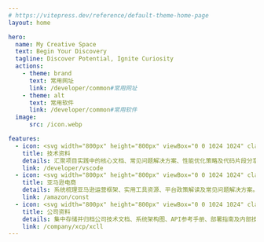```yaml
---
# https://vitepress.dev/reference/default-theme-home-page
layout: home

hero:
  name: My Creative Space
  text: Begin Your Discovery
  tagline: Discover Potential, Ignite Curiosity
  actions:
    - theme: brand
      text: 常用网址
      link: /developer/common#常用网址
    - theme: alt
      text: 常用软件
      link: /developer/common#常用软件
  image:
      src: /icon.webp

features:
  - icon: <svg width="800px" height="800px" viewBox="0 0 1024 1024" class="icon"  version="1.1" xmlns="http://www.w3.org/2000/svg"><path d="M263.7 231.7c-13.8 0-20.7-9.8-25.7-17-5.1-7.3-7.7-10.2-12.7-10.2s-7.5 3-12.7 10.2c-5.1 7.2-12 17-25.7 17-13.8 0-20.7-9.8-25.7-17-5.1-7.3-7.7-10.2-12.7-10.2s-7.5 3-12.7 10.2c-5.1 7.2-12 17-25.7 17s-20.7-9.8-25.7-17c-5.1-7.3-7.7-10.2-12.7-10.2-4.4 0-8-3.6-8-8s3.6-8 8-8c13.8 0 20.7 9.8 25.7 17 5.1 7.3 7.7 10.2 12.7 10.2s7.5-3 12.7-10.2c5.1-7.2 12-17 25.7-17s20.7 9.8 25.7 17c5.1 7.3 7.7 10.2 12.7 10.2 5 0 7.5-3 12.7-10.2 5.1-7.2 12-17 25.7-17s20.7 9.8 25.7 17c5.1 7.3 7.7 10.2 12.7 10.2 4.4 0 8 3.6 8 8s-3.6 8-8 8zM263.7 281.7c-13.8 0-20.7-9.8-25.7-17-5.1-7.3-7.7-10.2-12.7-10.2s-7.5 3-12.7 10.2c-5.1 7.2-12 17-25.7 17-13.8 0-20.7-9.8-25.7-17-5.1-7.3-7.7-10.2-12.7-10.2s-7.5 3-12.7 10.2c-5.1 7.2-12 17-25.7 17s-20.7-9.8-25.7-17c-5.1-7.3-7.7-10.2-12.7-10.2-4.4 0-8-3.6-8-8s3.6-8 8-8c13.8 0 20.7 9.8 25.7 17 5.1 7.3 7.7 10.2 12.7 10.2s7.5-3 12.7-10.2c5.1-7.2 12-17 25.7-17s20.7 9.8 25.7 17c5.1 7.3 7.7 10.2 12.7 10.2 5 0 7.5-3 12.7-10.2 5.1-7.2 12-17 25.7-17s20.7 9.8 25.7 17c5.1 7.3 7.7 10.2 12.7 10.2 4.4 0 8 3.6 8 8s-3.6 8-8 8zM951.7 680.7c-13.8 0-20.7-9.8-25.7-17-5.1-7.3-7.7-10.2-12.7-10.2s-7.5 3-12.7 10.2c-5.1 7.2-12 17-25.7 17-13.8 0-20.7-9.8-25.7-17-5.1-7.3-7.7-10.2-12.7-10.2s-7.5 3-12.7 10.2c-5.1 7.2-12 17-25.7 17s-20.7-9.8-25.7-17c-5.1-7.3-7.7-10.2-12.7-10.2-4.4 0-8-3.6-8-8s3.6-8 8-8c13.8 0 20.7 9.8 25.7 17 5.1 7.3 7.7 10.2 12.7 10.2s7.5-3 12.7-10.2c5.1-7.2 12-17 25.7-17s20.7 9.8 25.7 17c5.1 7.3 7.7 10.2 12.7 10.2 5 0 7.5-3 12.7-10.2 5.1-7.2 12-17 25.7-17s20.7 9.8 25.7 17c5.1 7.3 7.7 10.2 12.7 10.2 4.4 0 8 3.6 8 8s-3.6 8-8 8zM951.7 730.7c-13.8 0-20.7-9.8-25.7-17-5.1-7.3-7.7-10.2-12.7-10.2s-7.5 3-12.7 10.2c-5.1 7.2-12 17-25.7 17-13.8 0-20.7-9.8-25.7-17-5.1-7.3-7.7-10.2-12.7-10.2s-7.5 3-12.7 10.2c-5.1 7.2-12 17-25.7 17s-20.7-9.8-25.7-17c-5.1-7.3-7.7-10.2-12.7-10.2-4.4 0-8-3.6-8-8s3.6-8 8-8c13.8 0 20.7 9.8 25.7 17 5.1 7.3 7.7 10.2 12.7 10.2s7.5-3 12.7-10.2c5.1-7.2 12-17 25.7-17s20.7 9.8 25.7 17c5.1 7.3 7.7 10.2 12.7 10.2 5 0 7.5-3 12.7-10.2 5.1-7.2 12-17 25.7-17s20.7 9.8 25.7 17c5.1 7.3 7.7 10.2 12.7 10.2 4.4 0 8 3.6 8 8s-3.6 8-8 8z" fill="#9A2D2F" /><path d="M351.8 104.1m-32 0a32 32 0 1 0 64 0 32 32 0 1 0-64 0Z" fill="#FFEB4D" /><path d="M351.8 144.1c-22.1 0-40-17.9-40-40s17.9-40 40-40 40 17.9 40 40-18 40-40 40z m0-64c-13.2 0-24 10.8-24 24s10.8 24 24 24 24-10.8 24-24-10.8-24-24-24z" fill="#9A2D2F" /><path d="M541.7 130.1h48v790h-48z" fill="#DAE5FF" /><path d="M815.7 594h-408c-8.8 0-16-7.2-16-16v-64c0-8.8 7.2-16 16-16h408l64 48-64 48z" fill="#C0FCD0" /><path d="M315.7 439h408c8.8 0 16-7.2 16-16v-64c0-8.8-7.2-16-16-16h-408l-64 48 64 48z" fill="#FFEB4D" /><path d="M815.7 284h-408c-8.8 0-16-7.2-16-16v-64c0-8.8 7.2-16 16-16h408l64 48-64 48z" fill="#DAE5FF" /><path d="M383.7 810.1m-80 0a80 80 0 1 0 160 0 80 80 0 1 0-160 0Z" fill="#A7F9CE" /><path d="M374.7 921.1h-196v-58c0-53.9 44.1-98 98-98s98 44.1 98 98v58z" fill="#FFACC2" /><path d="M498.7 921.1h-161v-33.5c0-44.3 36.2-80.5 80.5-80.5s80.5 36.2 80.5 80.5v33.5z" fill="#CAE8FF" /><path d="M924.7 913.1h-327V602h218c1.7 0 3.4-0.6 4.8-1.6l64-48c2-1.5 3.2-3.9 3.2-6.4s-1.2-4.9-3.2-6.4l-64-48c-1.4-1-3.1-1.6-4.8-1.6h-218v-43h126c13.2 0 24-10.8 24-24v-64c0-13.2-10.8-24-24-24h-126v-43h218c1.7 0 3.4-0.6 4.8-1.6l64-48c2-1.5 3.2-3.9 3.2-6.4s-1.2-4.9-3.2-6.4l-64-48c-1.4-1-3.1-1.6-4.8-1.6h-218v-49.9c0-4.4-3.6-8-8-8h-48c-4.4 0-8 3.6-8 8V180h-126c-13.2 0-24 10.8-24 24v64c0 13.2 10.8 24 24 24h126v43h-218c-1.7 0-3.4 0.6-4.8 1.6l-64 48c-2 1.5-3.2 3.9-3.2 6.4s1.2 4.9 3.2 6.4l64 48c1.4 1 3.1 1.6 4.8 1.6h218v43h-126c-13.2 0-24 10.8-24 24v64c0 13.2 10.8 24 24 24h126v311.1h-27v-25.5c0-28.8-13.9-54.5-35.3-70.7 0.2-2.3 0.3-4.5 0.3-6.8 0-48.5-39.5-88-88-88-31 0-58.2 16.1-73.9 40.3-10.4-3.4-21.5-5.3-33.1-5.3-58.4 0-106 47.6-106 106v50h-70c-4.4 0-8 3.6-8 8s3.6 8 8 8h824c4.4 0 8-3.6 8-8s-3.6-8-8-8z m-375-1V602h32v310.1h-32z m0-774h32V180h-32v-41.9zM407.7 276c-4.4 0-8-3.6-8-8v-64c0-4.4 3.6-8 8-8H813l53.3 40-53.3 40H407.7z m174 16v43h-32v-43h32zM318.4 431L265 391l53.3-40h405.3c4.4 0 8 3.6 8 8v64c0 4.4-3.6 8-8 8H318.4z m263.3 16v43h-32v-43h32z m-174 139c-4.4 0-8-3.6-8-8v-64c0-4.4 3.6-8 8-8H813l53.3 40-53.3 40H407.7z m-24 152.1c38.8 0 70.5 30.9 71.9 69.3-11.4-5.3-24.1-8.3-37.4-8.3-17.7 0-34.1 5.2-48 14.2-10.2-19.1-26.1-34.7-45.4-44.6 13.1-18.5 34.6-30.6 58.9-30.6z m-197 175v-50c0-49.6 40.4-90 90-90 8.9 0 17.5 1.3 25.6 3.7 5.2 1.5 10.1 3.5 14.9 5.9 17.4 8.8 31.6 23.1 40.3 40.6-11 10.4-19.3 23.6-23.8 38.4-1.8 5.8-3 11.9-3.5 18.1-0.2 2.6-0.3 5.2-0.3 7.8v25.5H186.7z m159 0v-25.5c0-5.3 0.6-10.4 1.7-15.4 7.1-32.6 36.1-57.1 70.8-57.1 13.1 0 25.4 3.5 36 9.6 5 2.9 9.7 6.4 13.9 10.4 13.9 13.2 22.6 31.9 22.6 52.5v25.5h-145z" fill="#9A2D2F" /><path d="M302.3 776.8c-8.1-2.4-16.7-3.7-25.6-3.7-46 0-84 34.6-89.3 79.2 22.7-0.7 47.4-5.4 60.9-11.7 24.3-11.3 9.5-38 43.8-42.2 10.8-1.3 21.2-3.2 32-11.8-2.2-1.4-4.5-2.7-6.9-3.9-4.8-2.4-9.8-4.4-14.9-5.9zM383.7 738.1c-21.9 0-41.6 9.9-54.8 25.4-1.4 1.7-2.8 3.4-4.1 5.2 4.9 2.5 9.5 5.3 13.9 8.5 0.6-0.2 1.3-0.5 1.9-0.7 8.8-3.2 15-9.2 21.7-12.8 11.3-6.1 27.5 1.3 45.7 1.3 7.5 0 15.3-2.3 23.6-8.7a71.865 71.865 0 0 0-47.9-18.2z" fill="#FFFFFF" /></svg>
    title: 技术资料
    details: 汇聚项目实践中的核心文档、常见问题解决方案、性能优化策略及代码片段分享。
    link: /developer/vscode
  - icon: <svg width="800px" height="800px" viewBox="0 0 1024 1024" class="icon"  version="1.1" xmlns="http://www.w3.org/2000/svg"><path d="M264.1 239.7c-13.8 0-20.7-9.8-25.7-17-5.1-7.3-7.7-10.2-12.7-10.2s-7.5 3-12.7 10.2c-5.1 7.2-12 17-25.7 17s-20.7-9.8-25.7-17c-5.1-7.3-7.7-10.2-12.7-10.2-5 0-7.5 3-12.7 10.2-5.1 7.2-12 17-25.7 17-13.8 0-20.7-9.8-25.7-17-5.1-7.3-7.7-10.2-12.7-10.2-4.4 0-8-3.6-8-8s3.6-8 8-8c13.8 0 20.7 9.8 25.7 17 5.1 7.3 7.7 10.2 12.7 10.2 5 0 7.5-3 12.7-10.2 5.1-7.2 12-17 25.7-17 13.8 0 20.7 9.8 25.7 17 5.1 7.3 7.7 10.2 12.7 10.2 5 0 7.5-3 12.7-10.2 5.1-7.2 12-17 25.7-17 13.8 0 20.7 9.8 25.7 17 5.1 7.3 7.7 10.2 12.7 10.2 4.4 0 8 3.6 8 8s-3.6 8-8 8zM264.1 289.7c-13.8 0-20.7-9.8-25.7-17-5.1-7.3-7.7-10.2-12.7-10.2s-7.5 3-12.7 10.2c-5.1 7.2-12 17-25.7 17s-20.7-9.8-25.7-17c-5.1-7.3-7.7-10.2-12.7-10.2-5 0-7.5 3-12.7 10.2-5.1 7.2-12 17-25.7 17-13.8 0-20.7-9.8-25.7-17-5.1-7.3-7.7-10.2-12.7-10.2-4.4 0-8-3.6-8-8s3.6-8 8-8c13.8 0 20.7 9.8 25.7 17 5.1 7.3 7.7 10.2 12.7 10.2 5 0 7.5-3 12.7-10.2 5.1-7.2 12-17 25.7-17 13.8 0 20.7 9.8 25.7 17 5.1 7.3 7.7 10.2 12.7 10.2 5 0 7.5-3 12.7-10.2 5.1-7.2 12-17 25.7-17 13.8 0 20.7 9.8 25.7 17 5.1 7.3 7.7 10.2 12.7 10.2 4.4 0 8 3.6 8 8s-3.6 8-8 8z" fill="#9A2D2F" /><path d="M349.1 104.1m-32 0a32 32 0 1 0 64 0 32 32 0 1 0-64 0Z" fill="#FFEB4D" /><path d="M349.1 144.1c-22.1 0-40-17.9-40-40s17.9-40 40-40 40 17.9 40 40-18 40-40 40z m0-64c-13.2 0-24 10.8-24 24s10.8 24 24 24 24-10.8 24-24-10.8-24-24-24z" fill="#9A2D2F" /><path d="M798.7 501.1h-598c-17.7 0-32-14.3-32-32s14.3-32 32-32h598v64z" fill="#FFE0B6" /><path d="M718.7 471.1h-470v-148c0-8.8 7.2-16 16-16h438c8.8 0 16 7.2 16 16v148z" fill="#FFEB4D" /><path d="M248.7 405.1h470v32h-470z" fill="#FFFFFF" /><path d="M848.7 501.1h-648c-17.7 0-32-14.3-32-32v388c0 35.3 28.7 64 64 64h552c35.3 0 64-28.7 64-64v-356z" fill="#FFACC2" /><path d="M421.4 634.5l-15.1 14.7c-6.9-7.1-13.7-10.6-20.4-10.6-4 0-7.2 1.1-9.6 3.2-2.5 2.1-3.7 4.5-3.7 7.3 0 2.3 1.1 4.7 3.3 7 2.1 2.3 6.5 4.8 13 7.5 11.6 4.8 19.5 8.9 23.8 12.3 4.3 3.4 7.6 7.4 9.8 12.2 2.3 4.7 3.4 10.1 3.4 15.9 0 5.9-1.2 11.3-3.7 16.3-2.4 5-5.6 9-9.5 11.9-3.9 2.9-9.4 5.1-16.6 6.6v20.9h-14.7v-20.4c-6.8-0.8-12.6-2.5-17.4-5.2-6.6-3.6-12.7-8.5-18.3-14.5l14.8-15.2c9.5 10.2 18.8 15.2 27.7 15.2 4.5 0 8.4-1.6 11.7-4.7 3.3-3.2 4.9-6.9 4.9-11.1 0-3.6-1-6.7-3.1-9.5-2.1-2.7-6.2-5.5-12.3-8.3-12.4-5.7-20.8-10.3-25.2-13.6s-7.6-7.1-9.8-11.3c-2.2-4.2-3.2-8.7-3.2-13.4 0-7.9 2.9-14.6 8.6-20.2 5.7-5.6 13-8.6 21.7-9v-7.8H396v8.8c5.1 1.2 9.3 2.8 12.9 4.8s7.7 5.4 12.5 10.2z" fill="#9A2D2F" /><path d="M848.7 756.1h-154c-35.3 0-64-28.7-64-64s28.7-64 64-64h154v128z" fill="#DAE5FF" /><path d="M693.7 724.1c-17.6 0-32-14.4-32-32s14.4-32 32-32 32 14.4 32 32-14.4 32-32 32z" fill="#FFFFFF" /><path d="M693.7 732.1c-22.1 0-40-17.9-40-40s17.9-40 40-40 40 17.9 40 40-18 40-40 40z m0-64c-13.2 0-24 10.8-24 24s10.8 24 24 24 24-10.8 24-24-10.8-24-24-24z" fill="#9A2D2F" /><path d="M951.4 734.9c-5 0-7.5-3-12.7-10.2-5.1-7.2-12-17-25.7-17s-20.7 9.8-25.7 17c-5.1 7.3-7.7 10.2-12.7 10.2-5 0-7.5-3-12.7-10.2-1.5-2.2-3.2-4.6-5.2-6.9v-24.3c4.3 4.1 10 7.4 17.9 7.4 13.8 0 20.7-9.8 25.7-17 5.1-7.3 7.7-10.2 12.7-10.2s7.5 3 12.7 10.2c5.1 7.2 12 17 25.7 17 4.4 0 8-3.6 8-8s-3.6-8-8-8c-5 0-7.5-3-12.7-10.2-5.1-7.2-12-17-25.7-17s-20.7 9.8-25.7 17c-5.1 7.3-7.7 10.2-12.7 10.2-5 0-7.5-3-12.7-10.2-1.5-2.2-3.2-4.6-5.2-6.9V501.1c0-4.4-3.6-8-8-8h-42v-56c0-4.4-3.6-8-8-8h-72v-106c0-13.2-10.8-24-24-24h-438c-13.2 0-24 10.8-24 24v106h-40c-22.1 0-40 17.9-40 40v388c0 22.6 10.5 42.8 26.8 56H99.7c-4.4 0-8 3.6-8 8s3.6 8 8 8h824c4.4 0 8-3.6 8-8s-3.6-8-8-8h-93.8c16.3-13.2 26.8-33.4 26.8-56V743.5c4.3 4.1 10 7.4 17.9 7.4 13.8 0 20.7-9.8 25.7-17 5.1-7.3 7.7-10.2 12.7-10.2s7.5 3 12.7 10.2c5.1 7.2 12 17 25.7 17 4.4 0 8-3.6 8-8s-3.6-8-8-8z m-110.7 13.2h-146c-30.9 0-56-25.1-56-56s25.1-56 56-56h146v112z m-584-425c0-4.4 3.6-8 8-8h438c4.4 0 8 3.6 8 8v74h-454v-74z m0 90h454v16h-454v-16z m0 32h454v18h-454v-18z m-56 0h40v26c0 4.4 3.6 8 8 8h470c4.4 0 8-3.6 8-8v-26h64v48h-590c-13.2 0-24-10.8-24-24s10.7-24 24-24z m584.1 468H232.5c-30.8-0.1-55.9-25.2-55.9-56V501h0.1c0.1 0 0.1 0.1 0.2 0.1 0.4 0.3 0.8 0.6 1.3 0.9 0.2 0.1 0.3 0.2 0.5 0.3 0.3 0.2 0.7 0.5 1 0.7 0.2 0.1 0.4 0.2 0.5 0.3 0.4 0.2 0.7 0.4 1.1 0.6 0.2 0.1 0.3 0.2 0.5 0.3 0.5 0.3 1 0.5 1.4 0.7 0.1 0 0.1 0.1 0.2 0.1 0.5 0.3 1.1 0.5 1.6 0.7 0.2 0.1 0.3 0.1 0.5 0.2 0.4 0.2 0.8 0.3 1.2 0.5 0.2 0.1 0.4 0.1 0.6 0.2 0.4 0.1 0.8 0.3 1.1 0.4 0.2 0.1 0.4 0.1 0.6 0.2 0.4 0.1 0.9 0.3 1.3 0.4 0.2 0 0.3 0.1 0.5 0.1 0.6 0.1 1.2 0.3 1.8 0.4 0.1 0 0.3 0 0.4 0.1 0.5 0.1 0.9 0.2 1.4 0.3 0.2 0 0.4 0.1 0.6 0.1 0.4 0.1 0.8 0.1 1.2 0.2 0.2 0 0.4 0 0.7 0.1 0.4 0 0.9 0.1 1.3 0.1h642.5v111h-146c-39.7 0-72 32.3-72 72s32.3 72 72 72h146v93c0 30.9-25.1 56-55.9 56.1z" fill="#9A2D2F" /><path d="M726.7 467.2c32 0.5 58.5-14.1 64-16.5V445h-64v22.2zM240.7 454.1v-9h-40c-11.9 0-21.8 8.7-23.7 20.1 17.7 5.9 31.8-5.6 63.7-11.1z" fill="#FFFFFF" /></svg>
    title: 亚马逊电商
    details: 系统梳理亚马逊运营框架、实用工具资源、平台政策解读及常见问题解决方案。
    link: /amazon/const
  - icon: <svg width="800px" height="800px" viewBox="0 0 1024 1024" class="icon"  version="1.1" xmlns="http://www.w3.org/2000/svg"><path d="M266.6 239.7c-13.8 0-20.7-9.8-25.7-17-5.1-7.3-7.7-10.2-12.7-10.2s-7.5 3-12.7 10.2c-5.1 7.2-12 17-25.7 17-13.8 0-20.7-9.8-25.7-17-5.1-7.3-7.7-10.2-12.7-10.2s-7.5 3-12.7 10.2c-5.1 7.2-12 17-25.7 17s-20.7-9.8-25.7-17c-5.1-7.3-7.7-10.2-12.7-10.2-4.4 0-8-3.6-8-8s3.6-8 8-8c13.8 0 20.7 9.8 25.7 17 5.1 7.3 7.7 10.2 12.7 10.2s7.5-3 12.7-10.2c5.1-7.2 12-17 25.7-17s20.7 9.8 25.7 17c5.1 7.3 7.7 10.2 12.7 10.2 5 0 7.5-3 12.7-10.2 5.1-7.2 12-17 25.7-17s20.7 9.8 25.7 17c5.1 7.3 7.7 10.2 12.7 10.2 4.4 0 8 3.6 8 8s-3.6 8-8 8zM266.6 289.7c-13.8 0-20.7-9.8-25.7-17-5.1-7.3-7.7-10.2-12.7-10.2s-7.5 3-12.7 10.2c-5.1 7.2-12 17-25.7 17-13.8 0-20.7-9.8-25.7-17-5.1-7.3-7.7-10.2-12.7-10.2s-7.5 3-12.7 10.2c-5.1 7.2-12 17-25.7 17s-20.7-9.8-25.7-17c-5.1-7.3-7.7-10.2-12.7-10.2-4.4 0-8-3.6-8-8s3.6-8 8-8c13.8 0 20.7 9.8 25.7 17 5.1 7.3 7.7 10.2 12.7 10.2s7.5-3 12.7-10.2c5.1-7.2 12-17 25.7-17s20.7 9.8 25.7 17c5.1 7.3 7.7 10.2 12.7 10.2 5 0 7.5-3 12.7-10.2 5.1-7.2 12-17 25.7-17s20.7 9.8 25.7 17c5.1 7.3 7.7 10.2 12.7 10.2 4.4 0 8 3.6 8 8s-3.6 8-8 8zM954.6 700.7c-13.8 0-20.7-9.8-25.7-17-5.1-7.3-7.7-10.2-12.7-10.2s-7.5 3-12.7 10.2c-5.1 7.2-12 17-25.7 17-13.8 0-20.7-9.8-25.7-17-5.1-7.3-7.7-10.2-12.7-10.2s-7.5 3-12.7 10.2c-5.1 7.2-12 17-25.7 17s-20.7-9.8-25.7-17c-5.1-7.3-7.7-10.2-12.7-10.2-4.4 0-8-3.6-8-8s3.6-8 8-8c13.8 0 20.7 9.8 25.7 17 5.1 7.3 7.7 10.2 12.7 10.2s7.5-3 12.7-10.2c5.1-7.2 12-17 25.7-17s20.7 9.8 25.7 17c5.1 7.3 7.7 10.2 12.7 10.2 5 0 7.5-3 12.7-10.2 5.1-7.2 12-17 25.7-17s20.7 9.8 25.7 17c5.1 7.3 7.7 10.2 12.7 10.2 4.4 0 8 3.6 8 8s-3.6 8-8 8zM954.6 750.7c-13.8 0-20.7-9.8-25.7-17-5.1-7.3-7.7-10.2-12.7-10.2s-7.5 3-12.7 10.2c-5.1 7.2-12 17-25.7 17-13.8 0-20.7-9.8-25.7-17-5.1-7.3-7.7-10.2-12.7-10.2s-7.5 3-12.7 10.2c-5.1 7.2-12 17-25.7 17s-20.7-9.8-25.7-17c-5.1-7.3-7.7-10.2-12.7-10.2-4.4 0-8-3.6-8-8s3.6-8 8-8c13.8 0 20.7 9.8 25.7 17 5.1 7.3 7.7 10.2 12.7 10.2s7.5-3 12.7-10.2c5.1-7.2 12-17 25.7-17s20.7 9.8 25.7 17c5.1 7.3 7.7 10.2 12.7 10.2 5 0 7.5-3 12.7-10.2 5.1-7.2 12-17 25.7-17s20.7 9.8 25.7 17c5.1 7.3 7.7 10.2 12.7 10.2 4.4 0 8 3.6 8 8s-3.6 8-8 8z" fill="#9A2D2F" /><path d="M349.6 106.1m-32 0a32 32 0 1 0 64 0 32 32 0 1 0-64 0Z" fill="#FFEB4D" /><path d="M349.6 146.1c-22.1 0-40-17.9-40-40s17.9-40 40-40 40 17.9 40 40-17.9 40-40 40z m0-64c-13.2 0-24 10.8-24 24s10.8 24 24 24 24-10.8 24-24-10.8-24-24-24z" fill="#9A2D2F" /><path d="M577.5 594.1h-405v56h512v-56z" fill="#FFE0B6" /><path d="M172.5 505.1h512v56h-512z" fill="#DAE5FF" /><path d="M716.5 767.1h-576l32-54h512z" fill="#FFD7F5" /><path d="M579.5 161l-22.6-22.6 18.4-18.4c6.2-6.2 16.4-6.2 22.6 0 6.2 6.2 6.2 16.4 0 22.6L579.5 161z" fill="#DAE5FF" /><path d="M567.8 150.1c-31.2-31.2-81.9-31.2-113.1 0l113.1 113.1c31.2-31.2 31.2-81.8 0-113.1z" fill="#FFACC2" /><path d="M926.5 914.1H745.6l-0.5-758.7c0-3-1.7-5.8-4.4-7.2L623.9 90.1c-3.7-1.9-8.2-0.5-10.4 3l-16.7 16.7c-8.9-4.2-19.9-2.7-27.3 4.7L554 130c-33.5-18.7-76.7-13.8-105.1 14.6-1.5 1.5-2.3 3.5-2.3 5.7s0.8 4.2 2.3 5.7L562 269.1c1.5 1.5 3.5 2.3 5.7 2.3s4.2-0.8 5.7-2.3c28.4-28.4 33.3-71.6 14.6-105.1l15.5-15.5c4.5-4.5 7-10.5 7-17 0-3.6-0.8-7.2-2.3-10.3l13.9-13.9 107 53.3 0.5 753.7h-97.1v-139h84c2.9 0 5.5-1.5 7-4 1.4-2.5 1.4-5.6-0.1-8l-32-54c-1.4-2.4-4.1-3.9-6.9-3.9h-107v-47h107c4.4 0 8-3.6 8-8v-56c0-4.4-3.6-8-8-8h-107v-17h107c4.4 0 8-3.6 8-8v-56c0-4.4-3.6-8-8-8h-512c-4.4 0-8 3.6-8 8v56c0 4.4 3.6 8 8 8h108v17h-108c-4.4 0-8 3.6-8 8v56c0 4.4 3.6 8 8 8h108v47h-108c-2.8 0-5.4 1.5-6.9 3.9l-32 54c-1.5 2.5-1.5 5.5-0.1 8s4.1 4 7 4h84v139h-122c-4.4 0-8 3.6-8 8s3.6 8 8 8h824c4.4 0 8-3.6 8-8s-3.5-8.2-8-8.2zM567.4 251.6L466.2 150.4c28.2-22.6 69.7-20.8 95.9 5.3 26.2 26.2 27.9 67.7 5.3 95.9zM592.2 137l-12.7 12.7-11.3-11.3 12.7-12.7c3.1-3.1 8.2-3.1 11.3 0 1.5 1.5 2.3 3.5 2.3 5.7 0 2.1-0.8 4.1-2.3 5.6zM180.5 553.1v-40h496v40h-496z m381 16v17h-265v-17h265z m-381 73v-40h496v40h-496z m381 16v47h-265v-47h265z m-406.9 101l22.5-38H680l22.5 38H154.6z m85.9 16h376v139h-376v-139z" fill="#9A2D2F" /><path d="M466.2 150.4l31.9 31.9c17.9-12.6 31.9-25.9 31.9-45.1-21.6-5.8-45.4-1.4-63.8 13.2zM327.9 732.2c18 0.5 35.1 13.7 65.2 8.9 11.5-1.9 24.2-12.7 55.2-10.7 22 1.4 50-0.5 68.3-9.3H305.2c0.1 9.6 13.7 10.9 22.7 11.1zM198.5 721.1h-21.4l-13.3 22.5c14.1-2.5 27.1-9 34.7-22.5zM680 721.1s1 16.6-22.3 15.6-29.5-5.1-51.4-5.1c-20.2 0-29.5-10.6-29.5-10.6H680z" fill="#FFFFFF" /></svg>
    title: 公司资料
    details: 集中存储并归档公司​​技术文档、系统架构图、API参考手册、部署指南及内部技术规范​​。
    link: /company/xcp/xcll
---
```


